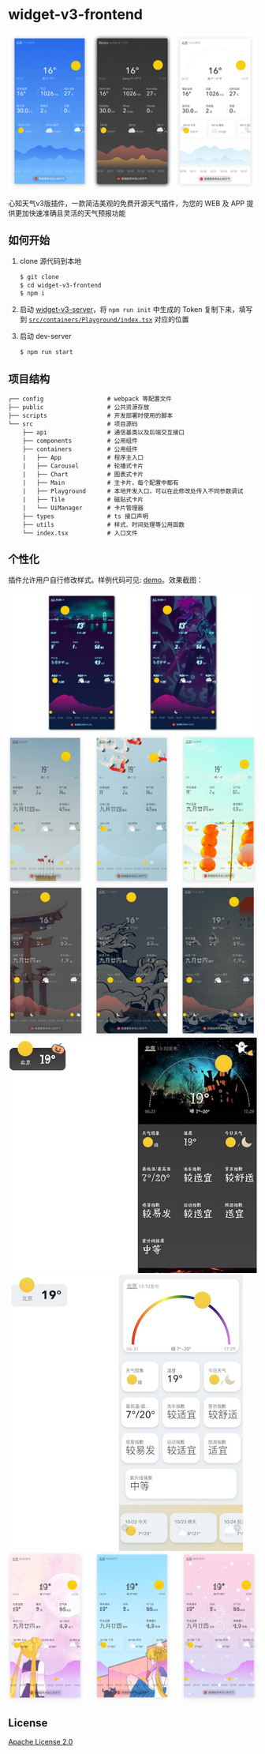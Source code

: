 # widget-v3-frontend

![](./public/assets/img/preview.png)

心知天气v3版插件，一款简洁美观的免费开源天气插件，为您的 WEB 及 APP 提供更加快速准确且灵活的天气预报功能

## 如何开始

1. clone 源代码到本地

    ```bash
    $ git clone
    $ cd widget-v3-frontend
    $ npm i
    ```

1. 启动 [widget-v3-server](https://github.com/seniverse/widget-v3-server)，将 `npm run init` 中生成的 Token 复制下来，填写到 [`src/containers/Playground/index.tsx`](./src/containers/Playground/index.tsx) 对应的位置

1. 启动 dev-server

    ```bash
    $ npm run start
    ```

## 项目结构

```
┌── config                  # webpack 等配置文件
├── public                  # 公共资源存放
├── scripts                 # 开发部署时使用的脚本
└── src                     # 项目源码
    ├── api                 # 通信基类以及后端交互接口
    ├── components          # 公用组件
    ├── containers          # 公用组件
    |   ├── App             # 程序主入口
    |   ├── Carousel        # 轮播式卡片
    |   ├── Chart           # 图表式卡片
    |   ├── Main            # 主卡片，每个配置中都有
    |   ├── Playground      # 本地开发入口，可以在此修改处传入不同参数调试
    |   ├── Tile            # 磁贴式卡片
    |   └── UiManager       # 卡片管理器
    ├── types               # ts 接口声明
    ├── utils               # 样式、时间处理等公用函数
    └── index.tsx           # 入口文件
```

## 个性化

插件允许用户自行修改样式。样例代码可见: [demo](./demo)。效果截图：

![cyberpunk](./demo/cyberpunk/preview.png)
![chinese](./demo/chinese/preview.png)
![japanese](./demo/japanese/preview.png)
![halloween](./demo/halloween/preview.jpg)
![lovecircle](./demo/lovecircle/preview.jpg)
![girl](./demo/girl/preview.png)

## License

[Apache License 2.0](https://github.com/seniverse/widget-v3-frontend/blob/master/LICENSE)
